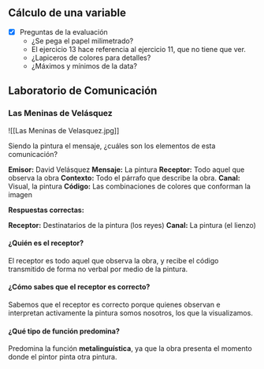 ## Cálculo de una variable

- [x] Preguntas de la evaluación
	- ¿Se pega el papel milimetrado?
	- El ejercicio 13 hace referencia al ejercicio 11, que no tiene que ver.
	- ¿Lapiceros de colores para detalles?
	- ¿Máximos y mínimos de la data?

## Laboratorio de Comunicación

### Las Meninas de Velásquez

![[Las Meninas de Velasquez.jpg]]

Siendo la pintura el mensaje, ¿cuáles son los elementos de esta comunicación?

**Emisor:** David Velásquez
**Mensaje:** La pintura
**Receptor:** Todo aquel que observa la obra
**Contexto:** Todo el párrafo que describe la obra.
**Canal:** Visual, la pintura
**Código:** Las combinaciones de colores que conforman la imagen

**Respuestas correctas:**

**Receptor:** Destinatarios de la pintura (los reyes)
**Canal:** La pintura (el lienzo)

#### ¿Quién es el receptor?

El receptor es todo aquel que observa la obra, y recibe el código transmitido de forma no verbal por medio de la pintura.

#### ¿Cómo sabes que el receptor es correcto?

Sabemos que el receptor es correcto porque quienes observan e interpretan activamente la pintura somos nosotros, los que la visualizamos.

#### ¿Qué tipo de función predomina?

Predomina la función **metalinguística**, ya que la obra presenta el momento donde el pintor pinta otra pintura.
